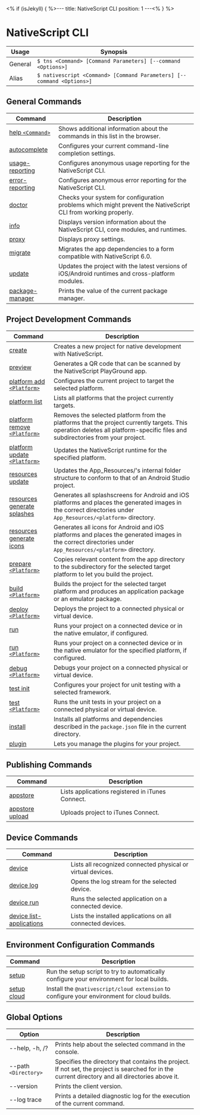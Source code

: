 <% if (isJekyll) { %>---
title: NativeScript CLI
position: 1
---<% } %>

# NativeScript CLI

Usage | Synopsis
------|-------
General | `$ tns <Command> [Command Parameters] [--command <Options>]`
Alias | `$ nativescript <Command> [Command Parameters] [--command <Options>]`

## General Commands

Command | Description
-------|----------
[help `<Command>`](general/help.html) | Shows additional information about the commands in this list in the browser.
[autocomplete](general/autocomplete.html) | Configures your current command-line completion settings.
[usage-reporting](general/usage-reporting.html) | Configures anonymous usage reporting for the NativeScript CLI.
[error-reporting](general/error-reporting.html) | Configures anonymous error reporting for the NativeScript CLI.
[doctor](general/doctor.html) | Checks your system for configuration problems which might prevent the NativeScript CLI from working properly.
[info](general/info.html) | Displays version information about the NativeScript CLI, core modules, and runtimes.
[proxy](general/proxy.html) | Displays proxy settings.
[migrate](general/migrate.html) | Migrates the app dependencies to a form compatible with NativeScript 6.0.
[update](general/update.html) | Updates the project with the latest versions of iOS/Android runtimes and cross-platform modules.
[package-manager](general/package-manager.html) | Prints the value of the current package manager.

## Project Development Commands
Command | Description
---|---
[create](project/creation/create.html) | Creates a new project for native development with NativeScript.
[preview](project/testing/preview.html) | Generates a QR code that can be scanned by the NativeScript PlayGround app.
[platform add `<Platform>`](project/configuration/platform-add.html) | Configures the current project to target the selected platform.
[platform list](project/configuration/platform.html) | Lists all platforms that the project currently targets.
[platform remove `<Platform>`](project/configuration/platform-remove.html) | Removes the selected platform from the platforms that the project currently targets. This operation deletes all platform-specific files and subdirectories from your project.
[platform update `<Platform>`](project/configuration/platform-update.html) | Updates the NativeScript runtime for the specified platform.
[resources update](project/configuration/resources/resources-update.html) | Updates the App_Resources/<platform>'s internal folder structure to conform to that of an Android Studio project.
[resources generate splashes](project/configuration/resources/resources-generate-splashes.html) | Generates all splashscreens for Android and iOS platforms and places the generated images in the correct directories under `App_Resources/<platform>` directory.
[resources generate icons](project/configuration/resources/resources-generate-icons.html) | Generates all icons for Android and iOS platforms and places the generated images in the correct directories under `App_Resources/<platform>` directory.
[prepare `<Platform>`](project/configuration/prepare.html) | Copies relevant content from the app directory to the subdirectory for the selected target platform to let you build the project.
[build `<Platform>`](project/testing/build.html) | Builds the project for the selected target platform and produces an application package or an emulator package.
[deploy `<Platform>`](project/testing/deploy.html) | Deploys the project to a connected physical or virtual device.
[run](project/testing/run.html) | Runs your project on a connected device or in the native emulator, if configured.
[run `<Platform>`](project/testing/run.html) | Runs your project on a connected device or in the native emulator for the specified platform, if configured.
[debug `<Platform>`](project/testing/debug.html) | Debugs your project on a connected physical or virtual device.
[test init](project/testing/test-init.html) | Configures your project for unit testing with a selected framework.
[test `<Platform>`](project/testing/test.html) | Runs the unit tests in your project on a connected physical or virtual device.
[install](project/configuration/install.html) | Installs all platforms and dependencies described in the `package.json` file in the current directory.
[plugin](lib-management/plugin.html) | Lets you manage the plugins for your project.

## Publishing Commands
Command | Description
---|---
[appstore](publishing/appstore.html) | Lists applications registered in iTunes Connect.
[appstore upload](publishing/appstore-upload.html) | Uploads project to iTunes Connect.

## Device Commands
Command | Description
---|---
[device](device/device.html) | Lists all recognized connected physical or virtual devices.
[device log](device/device-log.html) | Opens the log stream for the selected device.
[device run](device/device-run.html) | Runs the selected application on a connected device.
[device list-applications](device/device-list-applications.html) | Lists the installed applications on all connected devices.

## Environment Configuration Commands
Command | Description
---|---
[setup](env-configuration/setup.html) | Run the setup script to try to automatically configure your environment for local builds.
[setup cloud](cloud/cloud-setup.html) | Install the `@nativescript/cloud extension` to configure your environment for cloud builds.

## Global Options
Option | Description
-------|---------
--help, -h, /? | Prints help about the selected command in the console.
--path `<Directory>` | Specifies the directory that contains the project. If not set, the project is searched for in the current directory and all directories above it.
--version | Prints the client version.
--log trace | Prints a detailed diagnostic log for the execution of the current command.
